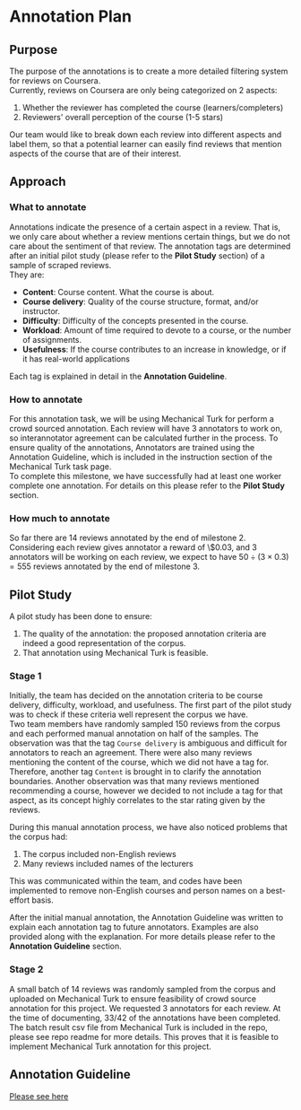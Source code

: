 # Annotation Plan

## Purpose

The purpose of the annotations is to create a more detailed filtering system for reviews on Coursera. <br>
Currently, reviews on Coursera are only being categorized on 2 aspects:

1. Whether the reviewer has completed the course (learners/completers)
2. Reviewers' overall perception of the course (1-5 stars)

Our team would like to break down each review into different aspects and label them, so that a potential learner can easily find reviews that mention aspects of the course that are of their interest.

## Approach
### What to annotate

Annotations indicate the presence of a certain aspect in a review. That is, we only care about whether a review mentions certain things, but we do not care about the sentiment of that review. The annotation tags are determined after an initial pilot study (please refer to the **Pilot Study** section) of a sample of scraped reviews.<br>
They are:
- **Content**: Course content. What the course is about.
- **Course delivery**: Quality of the course structure, format, and/or instructor.
- **Difficulty**: Difficulty of the concepts presented in the course.
- **Workload**: Amount of time required to devote to a course, or the number of assignments.
- **Usefulness**: If the course contributes to an increase in knowledge, or if it has real-world applications

Each tag is explained in detail in the **Annotation Guideline**.

### How to annotate

For this annotation task, we will be using Mechanical Turk for perform a crowd sourced annotation. Each review will have 3 annotators to work on, so interannotator agreement can be calculated further in the process. To ensure quality of the annotations, Annotators are trained using the Annotation Guideline, which is included in the instruction section of the Mechanical Turk task page.<br>
To complete this milestone, we have successfully had at least one worker complete one annotation. For details on this please refer to the **Pilot Study** section.

### How much to annotate

So far there are 14 reviews annotated by the end of milestone 2. Considering each review gives annotator a reward of \\$0.03, and 3 annotators will be working on each review, we expect to have $50 \div (3 \times 0.3) = 555$ reviews annotated by the end of milestone 3.

## Pilot Study

A pilot study has been done to ensure:
1. The quality of the annotation: the proposed annotation criteria are indeed a good representation of the corpus.
2. That annotation using Mechanical Turk is feasible.

### Stage 1

Initially, the team has decided on the annotation criteria to be course delivery, difficulty, workload, and usefulness. The first part of the pilot study was to check if these criteria well represent the corpus we have.<br>
Two team members have randomly sampled 150 reviews from the corpus and each performed manual annotation on half of the samples. The observation was that the tag `Course delivery` is ambiguous and difficult for annotators to reach an agreement. There were also many reviews mentioning the content of the course, which we did not have a tag for. Therefore, another tag `Content` is brought in to clarify the annotation boundaries. Another observation was that many reviews mentioned recommending a course, however we decided to not include a tag for that aspect, as its concept highly correlates to the star rating given by the reviews.

During this manual annotation process, we have also noticed problems that the corpus had:
1. The corpus included non-English reviews
2. Many reviews included names of the lecturers

This was communicated within the team, and codes have been implemented to remove non-English courses and person names on a best-effort basis.

After the initial manual annotation, the Annotation Guideline was written to explain each annotation tag to future annotators. Examples are also provided along with the explanation. For more details please refer to the **Annotation Guideline** section.

### Stage 2

A small batch of 14 reviews was randomly sampled from the corpus and uploaded on Mechanical Turk to ensure feasibility of crowd source annotation for this project. We requested 3 annotators for each review. At the time of documenting, 33/42 of the annotations have been completed. The batch result csv file from Mechanical Turk is included in the repo, please see repo readme for more details. This proves that it is feasible to implement Mechanical Turk annotation for this project.


## Annotation Guideline

[Please see here](https://github.ubc.ca/dinganc/COLX_523_team4/blob/master/milestone2/3_annotation_guidelines.md)